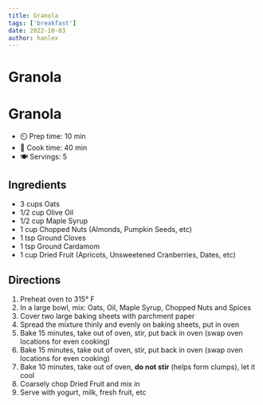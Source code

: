 ```yaml
---
title: Granola
tags: ['breakfast']
date: 2022-10-03
author: hanlex
---
```


# Granola

# Granola

- ⏲️ Prep time: 10 min
- 🍳 Cook time: 40 min
- 🍽️ Servings: 5

## Ingredients

- 3 cups Oats
- 1/2 cup Olive Oil
- 1/2 cup Maple Syrup
- 1 cup Chopped Nuts (Almonds, Pumpkin Seeds, etc)
- 1 tsp Ground Cloves
- 1 tsp Ground Cardamom
- 1 cup Dried Fruit (Apricots, Unsweetened Cranberries, Dates, etc)

## Directions

1. Preheat oven to 315° F
2. In a large bowl, mix: Oats, Oil, Maple Syrup, Chopped Nuts and Spices
3. Cover two large baking sheets with parchment paper
4. Spread the mixture thinly and evenly on baking sheets, put in oven
5. Bake 15 minutes, take out of oven, stir, put back in oven (swap oven locations for even cooking)
6. Bake 15 minutes, take out of oven, stir, put back in oven (swap oven locations for even cooking)
7. Bake 10 minutes, take out of oven, **do not stir** (helps form clumps), let it cool
8. Coarsely chop Dried Fruit and mix in
9. Serve with yogurt, milk, fresh fruit, etc
